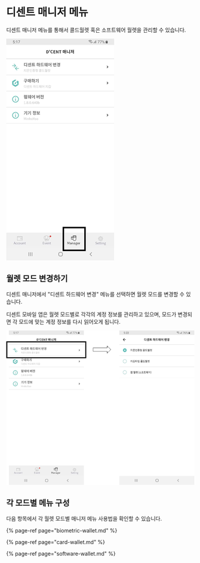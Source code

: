 # 디센트 매니저 메뉴

디센트 매니저 메뉴를 통해서 콜드월렛 혹은 소프트웨어 월렛을 관리할 수 있습니다.

![](../../.gitbook/assets/image%20%28108%29.png)

## 월렛 모드 변경하기 <a id="wallet-mode"></a>

디센트 매니저에서 "디센트 하드웨어 변경" 메뉴를 선택하면 월렛 모드를 변경할 수 있습니다.

디센트 모바일 앱은 월렛 모드별로 각각의 계정 정보를 관리하고 있으며, 모드가 변경되면 각 모드에 맞는 계정 정보를 다시 읽어오게 됩니다.

![](../../.gitbook/assets/image%20%2893%29.png)

## 각 모드별 메뉴 구성

다음 항목에서 각 월렛 모드별 매니저 메뉴 사용법을 확인할 수 있습니다.

{% page-ref page="biometric-wallet.md" %}

{% page-ref page="card-wallet.md" %}

{% page-ref page="software-wallet.md" %}



